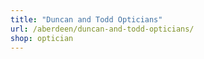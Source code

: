 ```yaml
---
title: "Duncan and Todd Opticians"
url: /aberdeen/duncan-and-todd-opticians/
shop: optician
---
```

